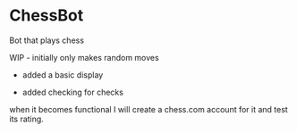 # ChessBot
Bot that plays chess

WIP - initially only makes random moves 

+ added a basic display

+ added checking for checks


when it becomes functional I will create a chess.com account for it and test its rating.
